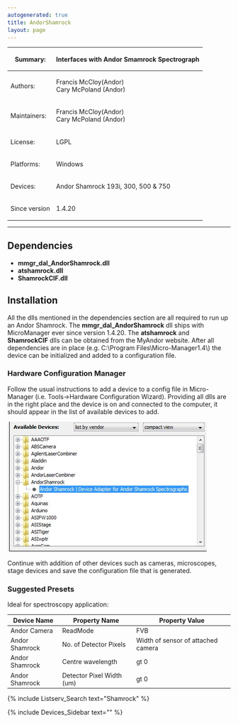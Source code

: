 ```yaml
---
autogenerated: true
title: AndorShamrock
layout: page
---
```


<table>
<thead>
<tr class="header">
<th><p>Summary:</p></th>
<th><p>Interfaces with Andor Smamrock Spectrograph</p></th>
</tr>
</thead>
<tbody>
<tr class="odd">
<td><p>Authors:</p></td>
<td><p>Francis McCloy(Andor)<br />
Cary McPoland (Andor)</p></td>
</tr>
<tr class="even">
<td><p>Maintainers:</p></td>
<td><p>Francis McCloy(Andor)<br />
Cary McPoland (Andor)</p></td>
</tr>
<tr class="odd">
<td><p>License:</p></td>
<td><p>LGPL</p></td>
</tr>
<tr class="even">
<td><p>Platforms:</p></td>
<td><p>Windows</p></td>
</tr>
<tr class="odd">
<td><p>Devices:</p></td>
<td><p>Andor Shamrock 193i, 300, 500 &amp; 750</p></td>
</tr>
<tr class="even">
<td><p>Since version</p></td>
<td><p>1.4.20</p></td>
</tr>
</tbody>
</table>

------------------------------------------------------------------------

## Dependencies

-   **mmgr\_dal\_AndorShamrock.dll**
-   **atshamrock.dll**
-   **ShamrockCIF.dll**

## Installation

All the dlls mentioned in the dependencies section are all required to
run up an Andor Shamrock. The **mmgr\_dal\_AndorShamrock** dll ships
with MicroManager ever since version 1.4.20. The **atshamrock** and
**ShamrockCIF** dlls can be obtained from the MyAndor website. After all
dependencies are in place (e.g. C:\\Program Files\\Micro-Manager1.4\\)
the device can be initialized and added to a configuration file.

### Hardware Configuration Manager

Follow the usual instructions to add a device to a config file in
Micro-Manager (i.e. Tools-&gt;Hardware Configuration Wizard). Providing
all dlls are in the right place and the device is on and connected to
the computer, it should appear in the list of available devices to add.

![](media/AddingSR.JPG "media/AddingSR.JPG")

Continue with addition of other devices such as cameras, microscopes,
stage devices and save the configuration file that is generated.

### Suggested Presets

Ideal for spectroscopy application:

| Device Name    | Property Name             | Property Value                     |
|----------------|---------------------------|------------------------------------|
| Andor Camera   | ReadMode                  | FVB                                |
| Andor Shamrock | No. of Detector Pixels    | Width of sensor of attached camera |
| Andor Shamrock | Centre wavelength         | gt 0                               |
| Andor Shamrock | Detector Pixel Width (um) | gt 0                               |

{% include Listserv_Search text="Shamrock" %}

{% include Devices_Sidebar text="" %}
